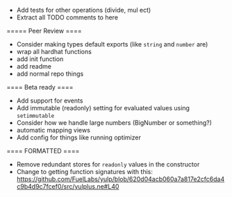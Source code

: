 - Add tests for other operations (divide, mul ect)
- Extract all TODO comments to here

===== Peer Review ====

- Consider making types default exports (like `string` and `number` are)
- wrap all hardhat functions
- add init function
- add readme
- add normal repo things

==== Beta ready ====

- Add support for events
- Add immutable (readonly) setting for evaluated values using `setimmutable`
- Consider how we handle large numbers (BigNumber or something?)
- automatic mapping views
- Add config for things like running optimizer

==== FORMATTED ====

- Remove redundant stores for `readonly` values in the constructor
- Change to getting function signatures with this: https://github.com/FuelLabs/yulp/blob/620d04acb060a7a817e2cfc6da4c9b4d9c7fcef0/src/yulplus.ne#L40
